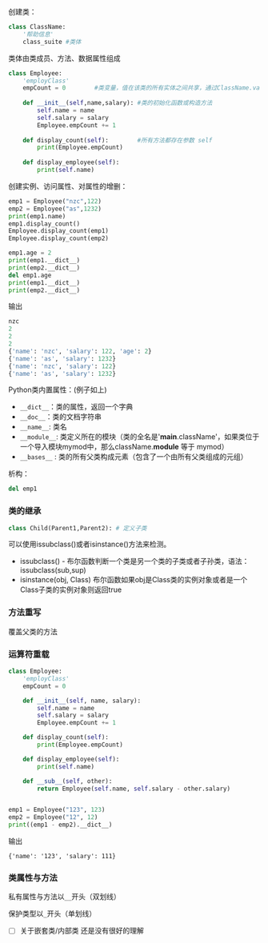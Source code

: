 创建类：

```python
class ClassName:
    '帮助信息'
    class_suite	#类体
```

类体由类成员、方法、数据属性组成

```python
class Employee:
    'employClass'
    empCount = 0		#类变量，值在该类的所有实体之间共享，通过ClassName.variableName访问
    
    def __init__(self,name,salary):	#类的初始化函数或构造方法
        self.name = name
        self.salary = salary
        Employee.empCount += 1
    
    def display_count(self):		#所有方法都存在参数 self
        print(Employee.empCount)
        
    def display_employee(self):
        print(self.name)
```

创建实例、访问属性、对属性的增删：

```python
emp1 = Employee("nzc",122)
emp2 = Employee("as",1232)
print(emp1.name)
emp1.display_count()
Employee.display_count(emp1)
Employee.display_count(emp2)

emp1.age = 2
print(emp1.__dict__)
print(emp2.__dict__)
del emp1.age
print(emp1.__dict__)
print(emp2.__dict__)
```

输出

```python
nzc
2
2
2
{'name': 'nzc', 'salary': 122, 'age': 2}
{'name': 'as', 'salary': 1232}
{'name': 'nzc', 'salary': 122}
{'name': 'as', 'salary': 1232}
```

Python类内置属性：(例子如上)

* `__dict__`：类的属性，返回一个字典
* `__doc__`：类的文档字符串
* `__name__`: 类名
* `__module__`: 类定义所在的模块（类的全名是'__main__.className'，如果类位于一个导入模块mymod中，那么className.__module__ 等于 mymod）
* `__bases__` : 类的所有父类构成元素（包含了一个由所有父类组成的元组）

析构：

```python
del emp1
```

### 类的继承

```python
class Child(Parent1,Parent2): # 定义子类
```

可以使用issubclass()或者isinstance()方法来检测。

- issubclass() - 布尔函数判断一个类是另一个类的子类或者子孙类，语法：issubclass(sub,sup)
- isinstance(obj, Class) 布尔函数如果obj是Class类的实例对象或者是一个Class子类的实例对象则返回true

### 方法重写

覆盖父类的方法

### 运算符重载

```python
class Employee:
    'employClass'
    empCount = 0

    def __init__(self, name, salary):
        self.name = name
        self.salary = salary
        Employee.empCount += 1

    def display_count(self):
        print(Employee.empCount)

    def display_employee(self):
        print(self.name)

    def __sub__(self, other):
        return Employee(self.name, self.salary - other.salary)


emp1 = Employee("123", 123)
emp2 = Employee("12", 12)
print((emp1 - emp2).__dict__)
```

输出

```shell
{'name': '123', 'salary': 111}
```

### 类属性与方法

私有属性与方法以`__`开头（双划线）

保护类型以`_`开头（单划线）

- [ ] 关于嵌套类/内部类 还是没有很好的理解